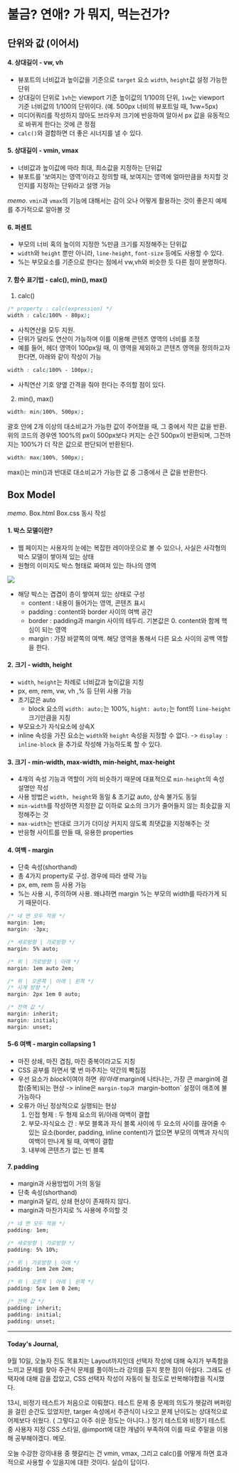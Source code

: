 # 불금? 연애? 가 뭐지, 먹는건가?
## 단위와 값 (이어서)

#### 4. 상대길이 - vw, vh
- 뷰포트의 너비값과 높이값을 기준으로 `target` 요소 `width`, `height`값 설정 가능한 단위
- 상대길이 단위로 `1vh`는 viewport 기준 높이값의 1/100의 단위, `1vw`는 viewport 기준 너비값의 1/100의 단위이다.
(예. 500px 너비의 뷰포트일 때, 1vw=5px)
- 미디어쿼리를 작성하지 않아도 브라우저 크기에 반응하여 알아서 px 값을 유동적으로 바뀌게 한다는 것에 큰 정점
- `calc()`와 결합하면 더 좋은 시너지를 낼 수 있다.

#### 5. 상대길이 - vmin, vmax
- 너비값과 높이값에 따라 최대, 최소값을 지정하는 단위값
- 뷰포트를 '보여지는 영역'이라고 정의할 때, 보여지는 영역에 얼마만큼을 차지할 것인지를 지정하는 단위라고 설명 가능

*memo*. `vmin`과 `vmax`의 기능에 대해서는 감이 오나 어떻게 활용하는 것이 좋은지 예제를 추가적으로 알아볼 것

#### 6. 퍼센트
- 부모의 너비 혹의 높이의 지정한 %만큼 크기를 지정해주는 단위값
- `width`와 `height` 뿐만 아니라, `line-height`, `font-size` 등에도 사용할 수 있다.
- %는 부모요소를 기준으로 한다는 점에서 vw,vh와 비슷한 듯 다른 점이 분명하다.

#### 7. 함수 표기법 - calc(), min(), max()

1. calc()
```css
/* property : calc(expression) */
width : calc(100% - 80px);
```
- 사칙연산을 모두 지원.
- 단위가 달라도 연산이 가능하며 이를 이용해 콘텐츠 영역의 너비를 조정
- 예를 들어, 헤더 영역이 100px일 때, 이 영역을 제외하고 콘텐츠 영역을 정의하고자 한다면, 아래와 같이 작성이 가능
```css
width : calc(100% - 100px);
```
- 사칙연산 기호 양옆 간격을 줘야 한다는 주의할 점이 있다.

2. min(), max()
```css
width: min(100%, 500px);
```
괄호 안에 2개 이상의 대소비교가 가능한 값이 주어졌을 때, 그 중에서 작은 값을 반환. 위의 코드의 경우엔 100%의 px이 500px보다 커지는 순간 500px이 반환되며, 그전까지는 100%가 더 작은 값으로 판단되어 반환된다.
```css
width: max(100%, 500px);
```
max()는 min()과 반대로 대소비교가 가능한 값 중 그중에서 큰 값을 반환한다.

## Box Model
*memo*. Box.html Box.css 동시 작성

#### 1. 박스 모델이란?
- 웹 페이지는 사용자의 눈에는 복잡한 레이아웃으로 볼 수 있으나, 사실은 사각형의 박스 모델이 쌓아져 있는 상태
- 원형의 이미지도 박스 형태로 짜여져 있는 하나의 영역
<p>
  <img src="https://mdn.mozillademos.org/files/8685/boxmodel-(3).png">
</p>

 - 해당 박스는 겹겹이 층이 쌓여져 있는 상태로 구성
    - content : 내용이 들어가는 영역, 콘텐츠 표시
    - padding : content와 border 사이의 여백 공간
    - border : padding과 margin 사이의 테두리. 기본값은 0. content와 함께 핵심이 되는 영역
    - margin : 가장 바깥쪽의 여백. 해당 영역을 통해서 다른 요소 사이의 공백 역할을 한다.

#### 2. 크기 - width, height
- `width`, `height`는 차례로 너비값과 높이값을 지칭
- px, em, rem, vw, vh ,% 등 단위 사용 가능
- 초기값은 auto
    - block 요소의 `width: auto;`는 100%, `hight: auto;`는 font의 `line-height` 크기만큼을 지칭
- 부모요소가 자식요소에 상속X
- inline 속성을 가진 요소는 `width`와 `height` 속성을 지정할 수 없다. -> `display : inline-block` 을 추가로 작성해 가능하도록 할 수 있다.

#### 3. 크기 - min-width, max-width, min-height, max-height
- 4개의 속성 기능과 역할이 거의 비슷하기 때문에 대표적으로 `min-height`의 속성 설명만 작성
- 사용 방법은 `width, height`와 동일 & 초기값 auto, 상속 불가도 동일
- `min-width`를 작성하면 지정한 값 이하로 요소의 크기가 줄어들지 않는 최솟값을 지정해주는 것
- `max-width`는 반대로 크기가 더이상 커지지 않도록 최댓값을 지정해주는 것
- 반응형 사이트를 만들 때, 유용한 properties

#### 4. 여백 - margin
- 단축 속성(shorthand)
- 총 4가지 property로 구성. 경우에 따라 생략 가능
- px, em, rem 등 사용 가능
- %는 사용 시, 주의하며 사용. 왜냐하면 margin %는 부모의 width를 따라가게 되기 때문이다.
```css
/* 네 면 모두 적용 */
margin: 1em;
margin: -3px;

/* 세로방향 | 가로방향 */
margin: 5% auto;

/* 위 | 가로방향 | 아래 */
margin: 1em auto 2em;

/* 위 | 오른쪽 | 아래 | 왼쪽 */
/* 시계 방향 */
margin: 2px 1em 0 auto;

/* 전역 값 */
margin: inherit;
margin: initial;
margin: unset;
```

#### 5-6 여백 - margin collapsing 1
- 마진 상쇄, 마진 겹침, 마진 중복이라고도 지칭
- CSS 공부를 하면서 몇 번 마주치는 약간의 빡침점
- 우선 요소가 *block*이여야 하면 *위/아래* margin에 나타나는, 가장 큰 margin에 결합(중복)되는 현상 -> inline은 `margin-top과 `margin-botton` 설정이 애초에 불가능하다
- 오류가 아닌 정상적으로 실행되는 현상
    1) 인접 형제 : 두 형제 요소의 위/아래 여백이 결합
    2) 부모-자식요소 간 : 부모 블록과 자식 블록 사이에 두 요소의 사이를 끊어줄 수 있는 요소(border, padding, inline content)가 없으면 부모의 여백과 자식의 여백이 만나게 될 때, 여백이 결합
    3) 내부에 콘텐츠가 없는 빈 블록

#### 7. padding
- margin과 사용방법이 거의 동일
- 단축 속성(shorthand)
- margin과 달리, 상쇄 현상이 존재하지 않다.
- margin과 마찬가지로 % 사용에 주의할 것
```css
/* 네 면 모두 적용 */
padding: 1em;

/* 세로방향 | 가로방향 */
padding: 5% 10%;

/* 위 | 가로방향 | 아래 */
padding: 1em 2em 2em;

/* 위 | 오른쪽 | 아래 | 왼쪽 */
padding: 5px 1em 0 2em;

/* 전역 값 */
padding: inherit;
padding: initial;
padding: unset;
```

---

#### Today's Journal,
9월 10일, 오늘자 진도 목표치는 Layout까지인데 선택자 작성에 대해 숙지가 부족함을 느끼고 문제를 찾아 주관식 문제를 풀이하느라 강의를 듣지 못한 점이 아쉽다. 그래도 선택자에 대해 감을 잡았고, CSS 선택자 작성이 자동이 될 정도로 반복해야함을 직시했다.

13시, 비정기 테스트가 처음으로 이뤄졌다. 테스트 문제 중 문제의 의도가 헷갈려 버퍼링을 걸린 순간도 있었지만, targer 속성에서 주관식이 나오고 문제 난이도는 상대적으로 어제보다 쉬웠다. ( 그렇다고 아주 쉬운 정도는 아니다..)
정기 테스트와 비정기 테스트 중 사용자 지정 CSS 스타일, @import에 대한 개념이 부족하여 이를 따로 주말을 이용해 공부해야겠다. 메모.

오늘 수강한 강의내용 중 헷갈리는 건 vmin, vmax, 그리고 calc()를 어떻게 하면 효과적으로 사용할 수 있을지에 대한 것이다. 실습이 답이다.
